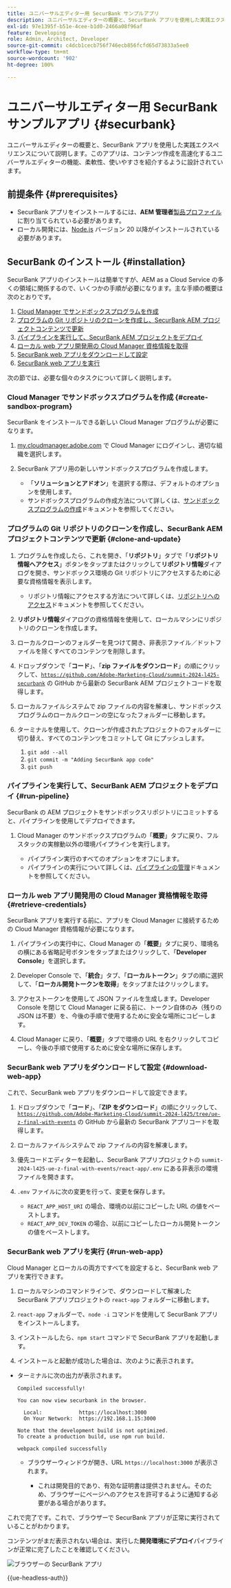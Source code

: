 ```yaml
---
title: ユニバーサルエディター用 SecurBank サンプルアプリ
description: ユニバーサルエディターの概要と、SecurBank アプリを使用した実践エクスペリエンスについて説明します。このアプリは、コンテンツ作成を高速化するユニバーサルエディターの機能、柔軟性、使いやすさを紹介するように設計されています。
exl-id: 97e1395f-b51e-4cee-b1d0-2466a08f96af
feature: Developing
role: Admin, Architect, Developer
source-git-commit: c4dcb1cecb756f746ecb856fcfd65d73833a5ee0
workflow-type: tm+mt
source-wordcount: '902'
ht-degree: 100%

---
```


# ユニバーサルエディター用 SecurBank サンプルアプリ {#securbank}

ユニバーサルエディターの概要と、SecurBank アプリを使用した実践エクスペリエンスについて説明します。このアプリは、コンテンツ作成を高速化するユニバーサルエディターの機能、柔軟性、使いやすさを紹介するように設計されています。

## 前提条件 {#prerequisites}

* SecurBank アプリをインストールするには、**AEM 管理者**[製品プロファイル](/help/journey-onboarding/assign-profiles-aem.md)に割り当てられている必要があります。
* ローカル開発には、[Node.js](https://nodejs.org) バージョン 20 以降がインストールされている必要があります。

## SecurBank のインストール {#installation}

SecurBank アプリのインストールは簡単ですが、AEM as a Cloud Service の多くの領域に関係するので、いくつかの手順が必要になります。主な手順の概要は次のとおりです。

1. [Cloud Manager でサンドボックスプログラムを作成](#create-sandbox-program)
1. [プログラムの Git リポジトリのクローンを作成し、SecurBank AEM プロジェクトコンテンツで更新](#clone-and-update)
1. [パイプラインを実行して、SecurBank AEM プロジェクトをデプロイ](#run-pipeline)
1. [ローカル web アプリ開発用の Cloud Manager 資格情報を取得](#retrieve-credentials)
1. [SecurBank web アプリをダウンロードして設定](#download-web-app)
1. [SecurBank web アプリを実行](#run-web-app)

次の節では、必要な個々のタスクについて詳しく説明します。

### Cloud Manager でサンドボックスプログラムを作成 {#create-sandbox-program}

SecurBank をインストールできる新しい Cloud Manager プログラムが必要になります。

1. [my.cloudmanager.adobe.com](https://my.cloudmanager.adobe.com/) で Cloud Manager にログインし、適切な組織を選択します。

1. SecurBank アプリ用の新しいサンドボックスプログラムを作成します。

   * 「**ソリューションとアドオン**」を選択する際は、デフォルトのオプションを使用します。
   * サンドボックスプログラムの作成方法について詳しくは、[サンドボックスプログラムの作成](/help/implementing/cloud-manager/getting-access-to-aem-in-cloud/creating-sandbox-programs.md)ドキュメントを参照してください。

### プログラムの Git リポジトリのクローンを作成し、SecurBank AEM プロジェクトコンテンツで更新 {#clone-and-update}

1. プログラムを作成したら、これを開き、「**リポジトリ**」タブで「**リポジトリ情報へアクセス**」ボタンをタップまたはクリックして&#x200B;**リポジトリ情報**&#x200B;ダイアログを開き、サンドボックス環境の Git リポジトリにアクセスするために必要な資格情報を表示します。

   * リポジトリ情報にアクセスする方法について詳しくは、[リポジトリへのアクセス](/help/implementing/cloud-manager/managing-code/accessing-repos.md)ドキュメントを参照してください。

1. **リポジトリ情報**&#x200B;ダイアログの資格情報を使用して、ローカルマシンにリポジトリのクローンを作成します。

1. ローカルクローンのフォルダーを見つけて開き、非表示ファイル／ドットファイルを除くすべてのコンテンツを削除します。

1. ドロップダウンで「**コード**」、「**zip ファイルをダウンロード**」の順にクリックして、[`https://github.com/Adobe-Marketing-Cloud/summit-2024-l425-securbank`](https://github.com/Adobe-Marketing-Cloud/summit-2024-l425-securbank) の GitHub から最新の SecurBank AEM プロジェクトコードを取得します。

1. ローカルファイルシステムで zip ファイルの内容を解凍し、サンドボックスプログラムのローカルクローンの空になったフォルダーに移動します。

1. ターミナルを使用して、クローンが作成されたプロジェクトのフォルダーに切り替え、すべてのコンテンツをコミットして Git にプッシュします。

   1. `git add --all`
   1. `git commit -m "Adding SecurBank app code"`
   1. `git push`

### パイプラインを実行して、SecurBank AEM プロジェクトをデプロイ {#run-pipeline}

SecurBank の AEM プロジェクトをサンドボックスリポジトリにコミットすると、パイプラインを使用してデプロイできます。

1. Cloud Manager のサンドボックスプログラムの「**概要**」タブに戻り、フルスタックの実稼動以外の環境パイプラインを実行します。

   * パイプライン実行のすべてのオプションをオフにします。
   * パイプラインの実行について詳しくは、[パイプラインの管理](/help/implementing/cloud-manager/configuring-pipelines/managing-pipelines.md#running-pipelines)ドキュメントを参照してください。

### ローカル web アプリ開発用の Cloud Manager 資格情報を取得 {#retrieve-credentials}

SecurBank アプリを実行する前に、アプリを Cloud Manager に接続するための Cloud Manager 資格情報が必要になります。

1. パイプラインの実行中に、Cloud Manager の「**概要**」タブに戻り、環境名の横にある省略記号ボタンをタップまたはクリックして、「**Developer Console**」を選択します。

1. Developer Console で、「**統合**」タブ、「**ローカルトークン**」タブの順に選択して、「**ローカル開発トークンを取得**」をタップまたはクリックします。

1. アクセストークンを使用して JSON ファイルを生成します。Developer Console を閉じて Cloud Manager に戻る前に、トークン自体のみ（残りの JSON は不要）を、今後の手順で使用するために安全な場所にコピーします。

1. Cloud Manager に戻り、「**概要**」タブで環境の URL を右クリックしてコピーし、今後の手順で使用するために安全な場所に保存します。

### SecurBank web アプリをダウンロードして設定 {#download-web-app}

これで、SecurBank web アプリをダウンロードして設定できます。

1. ドロップダウンで「**コード**」、「**ZIP をダウンロード**」の順にクリックして、[`https://github.com/Adobe-Marketing-Cloud/summit-2024-l425/tree/ue-z-final-with-events`](https://github.com/Adobe-Marketing-Cloud/summit-2024-l425/tree/ue-z-final-with-events) の GitHub から最新の SecurBank アプリコードを取得します。

1. ローカルファイルシステムで zip ファイルの内容を解凍します。

1. 優先コードエディターを起動し、SecurBank アプリプロジェクトの `summit-2024-l425-ue-z-final-with-events/react-app/.env` にある非表示の環境ファイルを開きます。

1. `.env` ファイルに次の変更を行って、変更を保存します。

   * `REACT_APP_HOST_URI` の場合、環境の以前にコピーした URL の値をペーストします。
   * `REACT_APP_DEV_TOKEN` の場合、以前にコピーしたローカル開発トークンの値をペーストします。

### SecurBank web アプリを実行 {#run-web-app}

Cloud Manager とローカルの両方ですべてを設定すると、SecurBank web アプリを実行できます。

1. ローカルマシンのコマンドラインで、ダウンロードして解凍した SecurBank アプリプロジェクトの `react-app` フォルダーに移動します。

1. `react-app` フォルダーで、`node -i` コマンドを使用して SecurBank アプリをインストールします。

1. インストールしたら、`npm start` コマンドで SecurBank アプリを起動します。

1. インストールと起動が成功した場合は、次のように表示されます。

* ターミナルに次の出力が表示されます。

  ```text
  Compiled successfully!
  
  You can now view securbank in the browser.
  
    Local:            https://localhost:3000
    On Your Network:  https://192.168.1.15:3000
  
  Note that the development build is not optimized.
  To create a production build, use npm run build.
  
  webpack compiled successfully
  ```

   * ブラウザーウィンドウが開き、URL `https://localhost:3000` が表示されます。

      * これは開発目的であり、有効な証明書は提供されません。そのため、ブラウザーにページへのアクセスを許可するように通知する必要がある場合があります。

これで完了です。これで、ブラウザーで SecurBank アプリが正常に実行されていることがわかります。

コンテンツがまだ表示されない場合は、実行した&#x200B;**開発環境にデプロイ**&#x200B;パイプラインが正常に完了したことを確認してください。

![ブラウザーの SecurBank アプリ](assets/securbank.png)

{{ue-headless-auth}}

